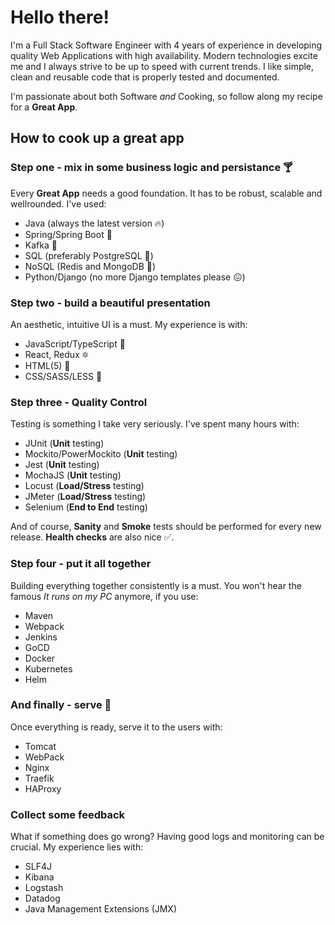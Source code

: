 # Hello there!

I'm a Full Stack Software Engineer with 4 years of experience in developing quality Web Applications with high availability. Modern technologies excite me and I always strive to be up to speed with current trends. I like simple, clean and reusable code that is properly tested and documented.

I'm passionate about both Software *and* Cooking, so follow along my recipe for a **Great App**.

## How to cook up a great app
### Step one - mix in some business logic and persistance :cocktail:

Every **Great App** needs a good foundation. It has to be robust, scalable and wellrounded. I've used:

* Java (always the latest version :fire:)
* Spring/Spring Boot :rocket:
* Kafka :minibus:
* SQL (preferably PostgreSQL :elephant:)
* NoSQL (Redis and MongoDB :leaves:)
* Python/Django (no more Django templates please :confounded:)

### Step two - build a beautiful presentation

An aesthetic, intuitive UI is a must. My experience is with:

* JavaScript/TypeScript :house_with_garden:
* React, Redux :six_pointed_star:
* HTML(5) :hammer:
* CSS/SASS/LESS :lipstick:

### Step three - Quality Control

Testing is something I take very seriously. I've spent many hours with:

* JUnit (**Unit** testing)
* Mockito/PowerMockito (**Unit** testing)
* Jest (**Unit** testing)
* MochaJS (**Unit** testing)
* Locust (**Load/Stress** testing)
* JMeter (**Load/Stress** testing)
* Selenium (**End to End** testing)

And of course, **Sanity** and **Smoke** tests should be performed for every new release. **Health checks** are also nice :white_check_mark:.

### Step four - put it all together

Building everything together consistently is a must. You won't hear the famous *It runs on my PC* anymore, if you use:

* Maven
* Webpack
* Jenkins
* GoCD
* Docker
* Kubernetes
* Helm

### And finally - serve :fork_and_knife:

Once everything is ready, serve it to the users with:

* Tomcat
* WebPack
* Nginx
* Traefik
* HAProxy

### Collect some feedback

What if something does go wrong? Having good logs and monitoring can be crucial. My experience lies with:

* SLF4J
* Kibana
* Logstash
* Datadog
* Java Management Extensions (JMX)
